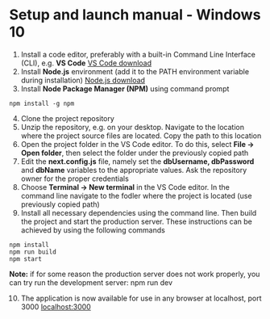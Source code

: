 # Setup and launch manual - Windows 10

1. Install a code editor, preferably with a built-in Command Line Interface (CLI), e.g. **VS Code**
   [VS Code download](https://code.visualstudio.com/Download)
2. Install **Node.js** environment (add it to the PATH environment variable during installation)
   [Node.js download](https://nodejs.org/en/download)
3. Install **Node Package Manager (NPM)** using command prompt

```console
npm install -g npm
```

4. Clone the project repository
5. Unzip the repository, e.g. on your desktop. Navigate to the location where the project source files are located. Copy the path to this location
6. Open the project folder in the VS Code editor. To do this, select **File -> Open folder**, then select the folder under the previously copied path
7. Edit the **next.config.js** file, namely set the **dbUsername, dbPassword** and **dbName** variables to the appropriate values. Ask the repository owner for the proper credentials
8. Choose **Terminal -> New terminal** in the VS Code editor. In the command line navigate to the fodler where the project is located (use previously copied path)
9. Install all necessary dependencies using the command line. Then build the project and start the production server. These instructions can be achieved by using the following commands

```console
npm install
npm run build
npm start
```

**Note:** if for some reason the production server does not work properly, you can try run the development server: npm run dev

10. The application is now available for use in any browser at localhost, port 3000
    [localhost:3000](http://localhost:3000/)
